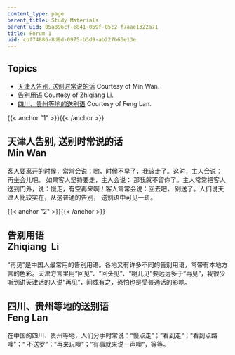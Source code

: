 ```yaml
---
content_type: page
parent_title: Study Materials
parent_uid: 05a896cf-e841-059f-05c2-f7aae1322a71
title: Forum 1
uid: cbf74886-8d9d-0975-b3d9-ab227b63e13e
---
```


Topics
------

*   [天津人告别, 送别时常说的话](#1) Courtesy of Min Wan.
*   [告别用语](#2) Courtesy of Zhiqiang Li.
*   [四川、贵州等地的送别语](#4) Courtesy of Feng Lan.

{{< anchor "1" >}}{{< /anchor >}}

天津人告别, 送别时常说的话  
Min Wan 
-------------------------

客人要离开的时候，常常会说：哟，时候不早了，我该走了。这时，主人会说： 再坐会儿吧。 如果客人坚持要走，主人会说： 那我就不留你了。主人常常把客人送到门外，说：慢走，有空再来啊！客人常常会说：回去吧， 别送了。人们说天津人比较实在，从这普通的告别， 送别语中可见一斑。

{{< anchor "2" >}}{{< /anchor >}}

告别用语  
Zhiqiang  Li
-------------------

“再见”是中国人最常用的告别用语。各地又有许多不同的告别用语，常带有本地方言的色彩。天津方言里用“回见”、“回头见”、“明儿见”要远远多于“再见”，我很少听到讲天津话的人说“再见”，间或有之，恐怕也是受普通话的影响。

四川、贵州等地的送别语  
Feng Lan 
-----------------------

在中国的四川、贵州等地，人们分手时常说：“慢点走”；”看到走“；“看到点路噢”；“ 不送罗“；”再来玩噢“；”有事就来说一声噢“，等等。
